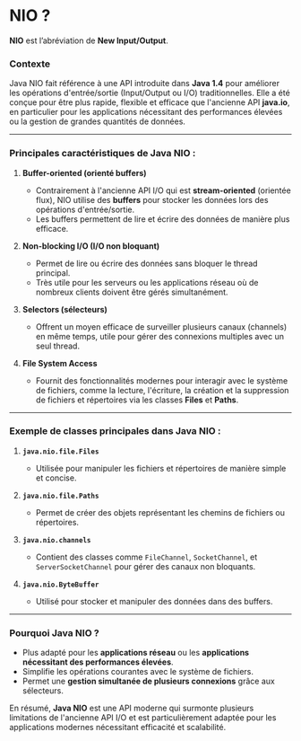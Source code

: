 # NIO ?

**NIO** est l’abréviation de **New Input/Output**.  

### **Contexte**
Java NIO fait référence à une API introduite dans **Java 1.4** pour améliorer les opérations d'entrée/sortie (Input/Output ou I/O) traditionnelles. Elle a été conçue pour être plus rapide, flexible et efficace que l'ancienne API **java.io**, en particulier pour les applications nécessitant des performances élevées ou la gestion de grandes quantités de données.

---

### **Principales caractéristiques de Java NIO :**
1. **Buffer-oriented (orienté buffers)**  
   - Contrairement à l'ancienne API I/O qui est **stream-oriented** (orientée flux), NIO utilise des **buffers** pour stocker les données lors des opérations d'entrée/sortie.
   - Les buffers permettent de lire et écrire des données de manière plus efficace.

2. **Non-blocking I/O (I/O non bloquant)**  
   - Permet de lire ou écrire des données sans bloquer le thread principal.
   - Très utile pour les serveurs ou les applications réseau où de nombreux clients doivent être gérés simultanément.

3. **Selectors (sélecteurs)**  
   - Offrent un moyen efficace de surveiller plusieurs canaux (channels) en même temps, utile pour gérer des connexions multiples avec un seul thread.

4. **File System Access**  
   - Fournit des fonctionnalités modernes pour interagir avec le système de fichiers, comme la lecture, l'écriture, la création et la suppression de fichiers et répertoires via les classes **Files** et **Paths**.

---

### **Exemple de classes principales dans Java NIO :**
1. **`java.nio.file.Files`**  
   - Utilisée pour manipuler les fichiers et répertoires de manière simple et concise.

2. **`java.nio.file.Paths`**  
   - Permet de créer des objets représentant les chemins de fichiers ou répertoires.

3. **`java.nio.channels`**  
   - Contient des classes comme `FileChannel`, `SocketChannel`, et `ServerSocketChannel` pour gérer des canaux non bloquants.

4. **`java.nio.ByteBuffer`**  
   - Utilisé pour stocker et manipuler des données dans des buffers.

---

### **Pourquoi Java NIO ?**
- Plus adapté pour les **applications réseau** ou les **applications nécessitant des performances élevées**.
- Simplifie les opérations courantes avec le système de fichiers.
- Permet une **gestion simultanée de plusieurs connexions** grâce aux sélecteurs.

En résumé, **Java NIO** est une API moderne qui surmonte plusieurs limitations de l'ancienne API I/O et est particulièrement adaptée pour les applications modernes nécessitant efficacité et scalabilité.
